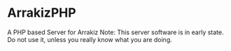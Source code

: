 # ArrakizPHP
A PHP based Server for Arrakiz
Note: This server software is in early state. Do not use it, unless you really know what you are doing.
